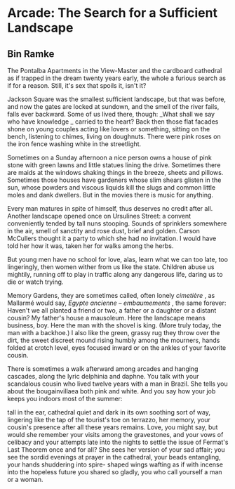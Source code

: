 # Arcade: The Search for a Sufficient Landscape
## Bin Ramke
The Pontalba Apartments in the View-Master
and the cardboard cathedral as if trapped in the dream
twenty years early, the whole a furious search
as if for a reason. Still, it's sex that spoils it, isn't it?

Jackson Square was the smallest sufficient landscape,
but that was before, and now the gates are locked
at sundown, and the smell of the river fails,
falls ever backward. Some of us lived there, though:
 _What shall we say who have knowledge
_
carried to the heart? Back then those flat facades
shone on young couples acting like lovers
or something, sitting on the bench, listening
to chimes, living on doughnuts.
There were pink roses on the iron fence
washing white in the streetlight.

Sometimes on a Sunday afternoon
a nice person owns a house of pink stone
with green lawns and little statues lining the drive.
Sometimes there are maids at the windows
shaking things in the breeze, sheets and pillows.
Sometimes those houses have gardeners
whose slim shears glisten in the sun, whose powders
and viscous liquids kill the slugs and common
little moles and dank dwellers.
But in the movies there is music for anything.

Every man matures in spite of himself,
thus deserves no credit after all. Another landscape
opened once on Ursulines Street: a convent
conveniently tended by tall nuns stooping.
Sounds of sprinklers somewhere in the air,
smell of sanctity and rose dust, brief and golden.
Carson McCullers thought it a party to which
she had no invitation. I would have told her
how it was, taken her for walks among the herbs.

But young men have no school for love, alas,
learn what we can too late, too lingeringly,
then women wither from us like the state.
Children abuse us mightily, running off
to play in traffic along any dangerous life,
daring us to die or watch trying.

Memory Gardens, they are sometimes called,
often lonely _cimetière_ , as Mallarmé would say,
 _Egypte ancienne_ – _embaumements_ , the same forever:
Haven't we all planted a friend or two, a father
or a daughter or a distant cousin? My father's house
a mausoleum. Here the landscape means business, boy.
Here the man with the shovel is king.
(More truly today, the man with a backhoe.)
I also like the green, grassy rug they throw
over the dirt, the sweet discreet mound
rising humbly among the mourners, hands folded
at crotch level, eyes focused inward
or on the ankles of your favorite cousin.

There is sometimes a walk afterward
among arcades and hanging cascades,
along the lyric delphinia and daphne.
You talk with your scandalous cousin who lived
twelve years with a man in Brazil.
She tells you about the bougainvillaea
both pink and white. And you say
how your job keeps you indoors most of the summer:

tall in the ear, cathedral quiet and dark
in its own soothing sort of way, lingering
like the tap of the tourist's toe on terrazzo,
her memory, your cousin's presence after all
these years remains. Love, you might say,
but would she remember your visits
among the gravestones, and your vows of celibacy
and your attempts late into the nights to settle
the issue of Fermat's Last Theorem once
and for all? She sees her version
of your sad affair; you see the sordid
evenings at prayer in the cathedral, your beads
entangling, your hands shuddering into spire-
shaped wings wafting as if with incense
into the hopeless future you shared so gladly,
you who call yourself a man or a woman.